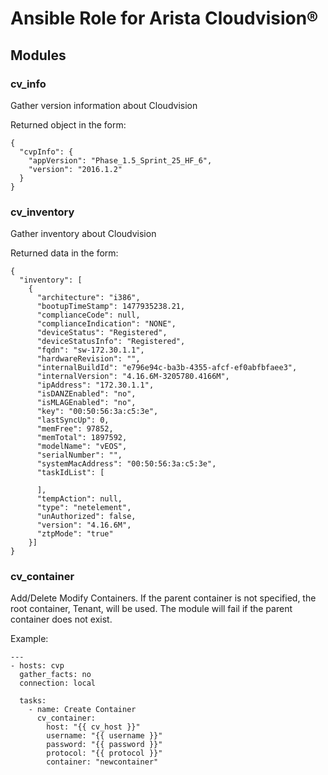 # Ansible Role for Arista Cloudvision®

## Modules
### cv_info
Gather version information about Cloudvision

Returned object in the form:
```
{
  "cvpInfo": {
    "appVersion": "Phase_1.5_Sprint_25_HF_6",
    "version": "2016.1.2"
  }
}
```

### cv_inventory
Gather inventory about Cloudvision

Returned data in the form:
```
{
  "inventory": [
    {
      "architecture": "i386",
      "bootupTimeStamp": 1477935238.21,
      "complianceCode": null,
      "complianceIndication": "NONE",
      "deviceStatus": "Registered",
      "deviceStatusInfo": "Registered",
      "fqdn": "sw-172.30.1.1",
      "hardwareRevision": "",
      "internalBuildId": "e796e94c-ba3b-4355-afcf-ef0abfbfaee3",
      "internalVersion": "4.16.6M-3205780.4166M",
      "ipAddress": "172.30.1.1",
      "isDANZEnabled": "no",
      "isMLAGEnabled": "no",
      "key": "00:50:56:3a:c5:3e",
      "lastSyncUp": 0,
      "memFree": 97852,
      "memTotal": 1897592,
      "modelName": "vEOS",
      "serialNumber": "",
      "systemMacAddress": "00:50:56:3a:c5:3e",
      "taskIdList": [

      ],
      "tempAction": null,
      "type": "netelement",
      "unAuthorized": false,
      "version": "4.16.6M",
      "ztpMode": "true"
    }]
}
```

### cv_container
Add/Delete Modify Containers. If the parent container is not specified, the
root container, Tenant, will be used. The module will fail if the parent
container does not exist.

Example:
```
---
- hosts: cvp
  gather_facts: no
  connection: local

  tasks:
    - name: Create Container
      cv_container:
        host: "{{ cv_host }}"
        username: "{{ username }}"
        password: "{{ password }}"
        protocol: "{{ protocol }}"
        container: "newcontainer"
```
